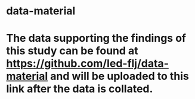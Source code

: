 # data-material
# The data supporting the findings of this study can be found at https://github.com/Ied-flj/data-material and will be uploaded to this link after the data is collated.
